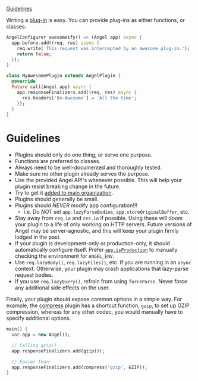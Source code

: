 [Guidelines](#guidelines)

Writing a [plug-in](https://github.com/angel-dart/angel/wiki/Using-Plug-ins) is easy. You can provide plug-ins as either functions, or classes:

```dart
AngelConfigurer awesomeify() => (Angel app) async {
  app.before.add((req, res) async {
    req.write('This request was intercepted by an awesome plug-in.');
    return false;
  });
}

class MyAwesomePlugin extends AngelPlugin {
  @override
  Future call(Angel app) async {
    app.responseFinalizers.add((req, res) async {
      res.headers['Be-Awesome'] = 'All the time';
    });
  }
}
```

# Guidelines
* Plugins should only do one thing, or serve one purpose.
* Functions are preferred to classes.
* Always need to be well-documented and thoroughly tested.
* Make sure no other plugin already serves the purpose.
* Use the provided Angel API's whenever possible. This will help your plugin resist breaking change in the future.
* Try to get it [added to main organization](https://github.com/angel-dart/roadmap/blob/master/CONTRIBUTING.md).
* Plugins should generally be small.
* Plugins should *NEVER* modify app configuration!!!
  * i.e. Do *NOT* set `app.lazyParseBodies`, `app.storeOriginalBuffer`, etc.
* Stay away from `req.io` and `res.io` if possible. Using these will doom your plugin to a life of only working on HTTP servers. Future versions of Angel may be server-agnostic, and this will keep your plugin firmly lodged in the past.
* If your plugin is development-only or production-only, it should automatically configure itself. Prefer [`app.isProduction`](https://www.dartdocs.org/documentation/angel_framework/latest/angel_framework/Angel/isProduction.html) to manually checking the environment for `ANGEL_ENV`.
* Use `req.lazyBody()`, `req.lazyFiles()`, etc. if you are running in an `async` context. Otherwise, your plugin may crash applications that lazy-parse request bodies.
* If you use `req.lazyQuery()`, refrain from using `forceParse`. Never force any additional side effects on the user.

Finally, your plugin should expose common options in a simple way. For example, the [compress](https://github.com/angel-dart/compress) plugin has a shortcut function, `gzip`, to set up GZIP compression, whereas for any other codec, you would manually have to specify additional options.

```dart
main() {
  var app = new Angel();

  // Calling gzip()
  app.responseFinalizers.add(gzip());

  // Easier than:
  app.responseFinalizers.add(compress('gzip', GZIP));
}
```